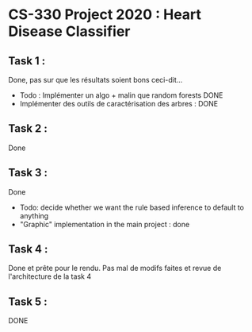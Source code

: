 # CS-330 Project 2020 : Heart Disease Classifier

## Task 1 :
Done, pas sur que les résultats soient bons ceci-dit... 
- Todo : Implémenter un algo + malin que random forests DONE
- Implémenter des outils de caractérisation des arbres : DONE

## Task 2 :
Done
## Task 3 :
Done
- Todo: decide whether we want the rule based inference to default to anything
- "Graphic" implementation in the main project : done
## Task 4 :
Done et prête pour le rendu. Pas mal de modifs faites et revue de l'architecture de la task 4

## Task 5 :
DONE
